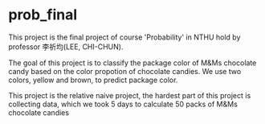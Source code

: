 # prob_final

This project is the final project of course 'Probability' in NTHU hold by professor 李祈均(LEE, CHI-CHUN).

The goal of this project is to classify the package color of M&Ms chocolate candy based on the color propotion of chocolate candies. We use two colors, yellow and brown, to predict package color.

This project is the relative naive project, the hardest part of this project is collecting data, which we took 5 days to calculate 50 packs of M&Ms chocolate candies 
